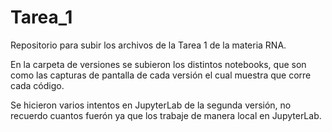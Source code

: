 # Tarea_1
Repositorio para subir los archivos de la Tarea 1 de la materia RNA.

En la carpeta de versiones se subieron los distintos notebooks, que son como las capturas de pantalla de cada versión el cual muestra que corre cada código.

Se hicieron varios intentos en JupyterLab de la segunda versión, no recuerdo cuantos fuerón ya que los trabaje de manera local en JupyterLab.  

